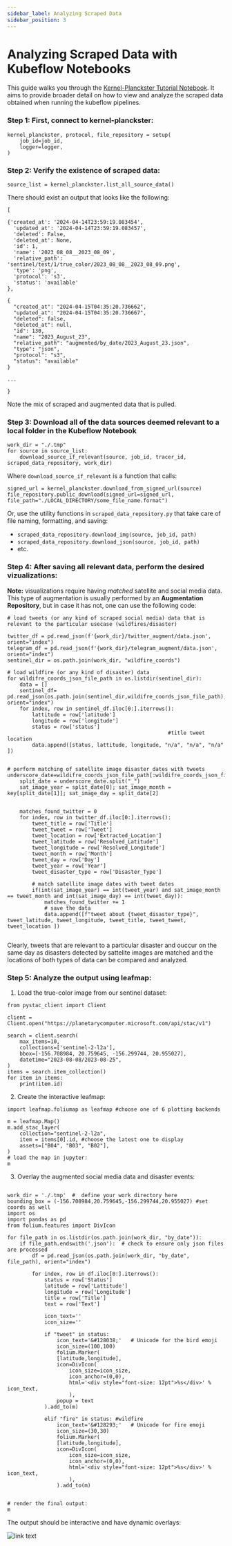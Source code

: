 ```yaml
---
sidebar_label: Analyzing Scraped Data
sidebar_position: 3
---
```


# Analyzing Scraped Data with Kubeflow Notebooks

This guide walks you through the [Kernel-Planckster Tutorial Notebook](https://kubeflow.devmaany.com/notebook/planckster-example/example-kernel-planckster/?folder=/home/jovyan/kernel-planckster-demo). It aims to provide broader detail on how to view and analyze the scraped data obtained when running the kubeflow pipelines. 

### Step 1: First, connect to kernel-planckster:

```
kernel_planckster, protocol, file_repository = setup(
    job_id=job_id,
    logger=logger,
)
```

### Step 2: Verify the existence of scraped data:

```
source_list = kernel_planckster.list_all_source_data()
```

There should exist an output that looks like the following:

```
[

{'created_at': '2024-04-14T23:59:19.083454',
  'updated_at': '2024-04-14T23:59:19.083457',
  'deleted': False,
  'deleted_at': None,
  'id': 1,
  'name': '2023_08_08__2023_08_09',
  'relative_path': 'sentinel/test/1/true_color/2023_08_08__2023_08_09.png',
  'type': 'png',
  'protocol': 's3',
  'status': 'available'
},
  
{
  "created_at": "2024-04-15T04:35:20.736662",
  "updated_at": "2024-04-15T04:35:20.736667",
  "deleted": false,
  "deleted_at": null,
  "id": 130,
  "name": "2023_August_23",
  "relative_path": "augmented/by_date/2023_August_23.json",
  "type": "json",
  "protocol": "s3",
  "status": "available"
}

...

}

```
Note the mix of scraped and augmented data that is pulled.


### Step 3: Download all of the data sources deemed relevant to a local folder in the Kubeflow Notebook

```
work_dir = "./.tmp"
for source in source_list:
    download_source_if_relevant(source, job_id, tracer_id, scraped_data_repository, work_dir)

```

Where ```download_source_if_relevant``` is a function that calls:

```
signed_url = kernel_planckster.download_from_signed_url(source) 
file_repository.public_download(signed_url=signed_url, file_path="./LOCAL_DIRECTORY/some_file_name.format")

```

Or, use the utility functions in ```scraped_data_repository.py``` that take care of file naming, formatting, and saving:

* ```scraped_data_repository.download_img(source, job_id, path)```
* ```scraped_data_repository.download_json(source, job_id, path)```
* etc.


### Step 4: After saving all relevant data, perform the desired vizualizations:

**Note:** visualizations require having *matched* satellite and social media data. This type of augmentation is usually performed by an **Augmentation Repository**, but in case it has not, one can use the following code:

```
# load tweets (or any kind of scraped social media) data that is relevant to the particular usecase (wildfires/disaster)

twitter_df = pd.read_json(f'{work_dir}/twitter_augment/data.json', orient="index")
telegram_df = pd.read_json(f'{work_dir}/telegram_augment/data.json', orient="index")
sentinel_dir = os.path.join(work_dir, "wildfire_coords")
    
# load wildfire (or any kind of disaster) data
for wildifre_coords_json_file_path in os.listdir(sentinel_dir):
    data = []
    sentinel_df= pd.read_json(os.path.join(sentinel_dir,wildifre_coords_json_file_path), orient="index")
    for index, row in sentinel_df.iloc[0:].iterrows():
        lattitude = row['latitude']
        longitude = row['longitude']
        status = row['status']
                                                    #title tweet location
        data.append([status, lattitude, longitude, "n/a", "n/a", "n/a" ])


# perform matching of satellite image disaster dates with tweets
underscore_date=wildifre_coords_json_file_path[:wildifre_coords_json_file_path.index("__")]
    split_date = underscore_date.split("_")
    sat_image_year = split_date[0]; sat_image_month = key[split_date[1]]; sat_image_day = split_date[2]
    
    
    matches_found_twitter = 0
    for index, row in twitter_df.iloc[0:].iterrows():
        tweet_title = row['Title']
        tweet_tweet = row['Tweet']
        tweet_location = row['Extracted_Location']
        tweet_latitude = row['Resolved_Latitude']
        tweet_longitude = row['Resolved_Longitude']
        tweet_month = row['Month']
        tweet_day = row['Day']
        tweet_year = row['Year']
        tweet_disaster_type = row['Disaster_Type']

        # match satellite image dates with tweet dates
        if(int(sat_image_year) == int(tweet_year) and sat_image_month == tweet_month and int(sat_image_day) == int(tweet_day)):
            matches_found_twitter += 1
            # save the data
            data.append([f"tweet about {tweet_disaster_type}", tweet_latitude, tweet_longitude, tweet_title, tweet_tweet, tweet_location ])
        

```

Clearly, tweets that are relevant to a particular disaster and ouccur on the same day as disasters detected by sattelite images are matched and the locations of both types of data can be compared and analyzed.

### Step 5: Analyze the output using leafmap:

1. Load the true-color image from our sentinel dataset:
```
from pystac_client import Client

client = Client.open("https://planetarycomputer.microsoft.com/api/stac/v1")

search = client.search(
    max_items=10,
    collections=['sentinel-2-l2a'],
    bbox=[-156.708984, 20.759645, -156.299744, 20.955027],
    datetime="2023-08-08/2023-08-25",
)
items = search.item_collection()
for item in items:
    print(item.id)

```

2. Create the interactive leafmap:

```
import leafmap.foliumap as leafmap #choose one of 6 plotting backends

m = leafmap.Map()
m.add_stac_layer(
    collection="sentinel-2-l2a",
    item = items[0].id, #choose the latest one to display
    assets=["B04", "B03", "B02"],
)
# load the map in jupyter:
m

```

3. Overlay the augmented social media data and disaster events:

```

work_dir = './.tmp'  #  define your work directory here
bounding_box = (-156.708984,20.759645,-156.299744,20.955027) #set coords as well
import os
import pandas as pd
from folium.features import DivIcon

for file_path in os.listdir(os.path.join(work_dir, "by_date")):
    if file_path.endswith('.json'):  # check to ensure only json files are processed
        df = pd.read_json(os.path.join(work_dir, "by_date", file_path), orient="index")

        for index, row in df.iloc[0:].iterrows():
            status = row['Status']
            latitude = row['Lattitude']
            longitude = row['Longitude']
            title = row['Title']
            text = row['Text']
            
            icon_text=''
            icon_size=''

            if "tweet" in status:
                icon_text='&#128038;'   # Unicode for the bird emoji
                icon_size=(100,100)
                folium.Marker(
                [latitude,longitude],
                icon=DivIcon(
                    icon_size=icon_size,
                    icon_anchor=(0,0),
                    html='<div style="font-size: 12pt">%s</div>' % icon_text,
                    ),
                popup = text
            ).add_to(m)

            elif "fire" in status: #wildfire
                icon_text='&#128293;'   # Unicode for fire emoji
                icon_size=(30,30)
                folium.Marker(
                [latitude,longitude],
                icon=DivIcon(
                    icon_size=icon_size,
                    icon_anchor=(0,0),
                    html='<div style="font-size: 12pt">%s</div>' % icon_text,
                    ),
                ).add_to(m)
                

# render the final output:
m
```

The output should be interactive and have dynamic overlays:

![link text](./images/demo-output.png)

